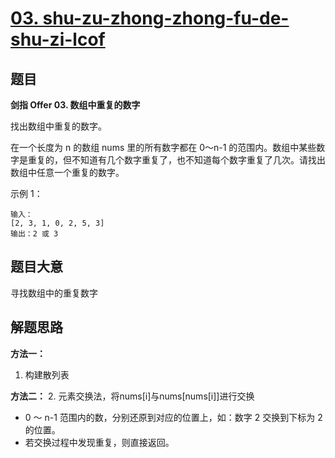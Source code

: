 # [03. shu-zu-zhong-zhong-fu-de-shu-zi-lcof](https://leetcode.cn/problems/shu-zu-zhong-zhong-fu-de-shu-zi-lcof/)

## 题目
**剑指 Offer 03. 数组中重复的数字**

找出数组中重复的数字。


在一个长度为 n 的数组 nums 里的所有数字都在 0～n-1 的范围内。数组中某些数字是重复的，但不知道有几个数字重复了，也不知道每个数字重复了几次。请找出数组中任意一个重复的数字。

示例 1：

~~~
输入：
[2, 3, 1, 0, 2, 5, 3]
输出：2 或 3 
~~~



## 题目大意

寻找数组中的重复数字

## 解题思路

**方法一：**
1. 构建散列表

**方法二：**
2. 元素交换法，将nums[i]与nums[nums[i]]进行交换
   - 0 ～ n-1 范围内的数，分别还原到对应的位置上，如：数字 2 交换到下标为 2 的位置。
   - 若交换过程中发现重复，则直接返回。